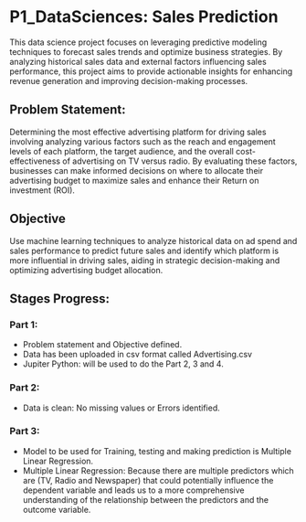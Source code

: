 # P1_DataSciences: Sales Prediction
This data science project focuses on leveraging predictive modeling techniques to forecast sales trends and optimize business strategies. By analyzing historical sales data and external factors influencing sales performance, this project aims to provide actionable insights for enhancing revenue generation and improving decision-making processes.

## Problem Statement:
Determining the most effective advertising platform for driving sales involving analyzing various factors such as the reach and engagement levels of each platform, the target audience, and the overall cost-effectiveness of advertising on TV versus radio. By evaluating these factors, businesses can make informed decisions on where to allocate their advertising budget to maximize sales and enhance their Return on investment (ROI).

## Objective
Use machine learning techniques to analyze historical data on ad spend and sales performance to predict future sales and identify which platform is more influential in driving sales, aiding in strategic decision-making and optimizing advertising budget allocation.

## Stages Progress:
### Part 1:
- Problem statement and Objective defined.
- Data has been uploaded in csv format called Advertising.csv
- Jupiter Python: will be used to do the Part 2, 3 and 4.

### Part 2:
- Data is clean: No missing values or Errors identified.

### Part 3:
- Model to be used for Training, testing and making prediction is Multiple Linear Regression.
- Multiple Linear Regression: Because there are multiple predictors which are (TV, Radio and Newspaper) that could potentially influence the dependent variable and leads us to a more comprehensive understanding of the relationship between the predictors and the outcome variable.
